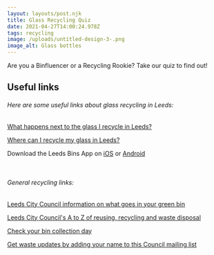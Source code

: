 ```yaml
---
layout: layouts/post.njk
title: Glass Recycling Quiz
date: 2021-04-27T14:00:24.978Z
tags: recycling
image: /uploads/untitled-design-3-.png
image_alt: Glass bottles
---
```

Are you a Binfluencer or a Recycling Rookie? Take our quiz to find out!

<div class="involveme_embed" data-project="glassrecycling"><script src="https://zwl.involve.me/embed"></script></div>

## Useful links

###### Here are some useful links about glass recycling in Leeds:

[What happens next to the glass I recycle in Leeds?](https://www.zerowasteleeds.org.uk/tips/what-happens-next-to-the-glass-i-recycle-in-leeds/)

[Where can I recycle my glass in Leeds?](https://www.zerowasteleeds.org.uk/tips/where-can-i-recycle-my-glass-in-leeds/)

[](https://www.zerowasteleeds.org.uk/tips/where-can-i-recycle-my-glass-in-leeds/)[](https://www.zerowasteleeds.org.uk/tips/what-happens-next-to-the-glass-i-recycle-in-leeds/)Download the Leeds Bins App on [iOS](https://apps.apple.com/app/apple-store/id1013036432?pt=2305324&ct=zerowasteleeds-glass-campaign&mt=8) or [Android](https://play.google.com/store/apps/details?id=com.imactivate.bins&referrer=utm_source%3Dzerowasteleeds)

<br>

###### General recycling links:

[Leeds City Council information on what goes in your green bin](https://www.leeds.gov.uk/residents/bins-and-recycling/your-bins/green-recycling-bin)

[Leeds City Council's A to Z of reusing, recycling and waste disposal](https://www.leeds.gov.uk/residents/bins-and-recycling/a-to-z-of-reusing-recycling-and-waste-disposal)

[](https://www.leeds.gov.uk/residents/bins-and-recycling/a-to-z-of-reusing-recycling-and-waste-disposal)[Check your bin collection day](https://www.leeds.gov.uk/residents/bins-and-recycling/check-your-bin-day?fbclid=IwAR34guQIeRlDRdfSlLqAoUV11XxRVK6RrYPBUFVAJYFirzE-iTSqKd9cf2A)

[Get waste updates by adding your name to this Council mailing list](https://public.govdelivery.com/accounts/UKLEEDS/subscriber/new?topic_id=UKLEEDS_3&fbclid=IwAR0udGR0GOJ4qbA5vIw9UAyVz8_8TKjvWUOTOExf9SAR6l8n5vswzQUStN8)